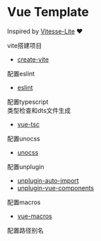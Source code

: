# Vue Template

Inspired by [Vitesse-Lite](https://github.com/antfu-collective/vitesse-lite) ❤

vite搭建项目

- [create-vite](https://github.com/vitejs/vite)

配置eslint

- [eslint](https://github.com/antfu/eslint-config)

配置typescript  
类型检查和dts文件生成

- [vue-tsc](https://github.com/vuejs/language-tools/tree/master/packages/tsc)

配置unocss

- [unocss](https://github.com/unocss/unocss)

配置unplugin

- [unplugin-auto-import](https://github.com/unplugin/unplugin-auto-import)
- [unplugin-vue-components](https://github.com/unplugin/unplugin-vue-components)

配置macros

- [vue-macros](https://github.com/vue-macros/vue-macros)

配置路径别名

